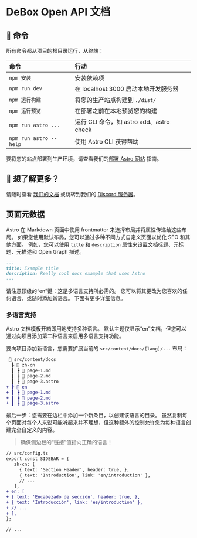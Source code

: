 # DeBox Open API 文档

## 🧞 命令

所有命令都从项目的根目录运行，从终端：

| 命令 | 行动 |
| :-------------------- | :-------------------------------------------- |
| `npm 安装` | 安装依赖项 |
| `npm run dev` | 在 localhost:3000 启动本地开发服务器 |
| `npm 运行构建` | 将您的生产站点构建到 `./dist/` |
| `npm 运行预览` | 在部署之前在本地预览您的构建 |
| `npm run astro ...` | 运行 CLI 命令，如 astro add、astro check |
| `npm run astro --help` | 使用 Astro CLI 获得帮助 |

要将您的站点部署到生产环境，请查看我们的[部署 Astro 网站](https://docs.astro.build/guides/deploy) 指南。

## 👀 想了解更多？

请随时查看 [我们的文档](https://docs.astro.build) 或跳转到我们的 [Discord 服务器](https://astro.build/chat)。

## 页面元数据

Astro 在 Markdown 页面中使用 frontmatter 来选择布局并将属性传递给这些布局。 如果您使用默认布局，您可以通过多种不同方式自定义页面以优化 SEO 和其他方面。 例如，您可以使用 `title` 和 `description` 属性来设置文档标题、元标题、元描述和 Open Graph 描述。

```markdown
---
title: Example title
description: Really cool docs example that uses Astro
---
```

请注意顶级的“en”键：这是多语言支持所必需的。 您可以将其更改为您喜欢的任何语言，或随时添加新语言。 下面有更多详细信息。

### 多语言支持

Astro 文档模板开箱即用地支持多种语言。 默认主题仅显示“en”文档，但您可以通过向项目添加第二种语言来启用多语言支持功能。

要向项目添加新语言，您需要扩展当前的 `src/content/docs/[lang]/...` 布局：

```diff
 📂 src/content/docs
  ┣ 📂 zh-cn
  ┃ ┣ 📜 page-1.md
  ┃ ┣ 📜 page-2.md
  ┃ ┣ 📜 page-3.astro
+ ┣ 📂 en
+ ┃ ┣ 📜 page-1.md
+ ┃ ┣ 📜 page-2.md
+ ┃ ┣ 📜 page-3.astro
```

最后一步：您需要在边栏中添加一个新条目，以创建该语言的目录。 虽然复制每个页面对每个人来说可能听起来并不理想，但这种额外的控制允许您为每种语言创建完全自定义的内容。

> 确保侧边栏的“链接”值指向正确的语言！

```diff
// src/config.ts
export const SIDEBAR = {
   zh-cn: [
     { text: 'Section Header', header: true, },
     { text: 'Introduction', link: 'en/introduction' },
     // ...
   ],
+ en: [
+ { text: 'Encabezado de sección', header: true, },
+ { text: 'Introducción', link: 'es/introduction' },
+ // ...
+ ],
};

// ...
```
